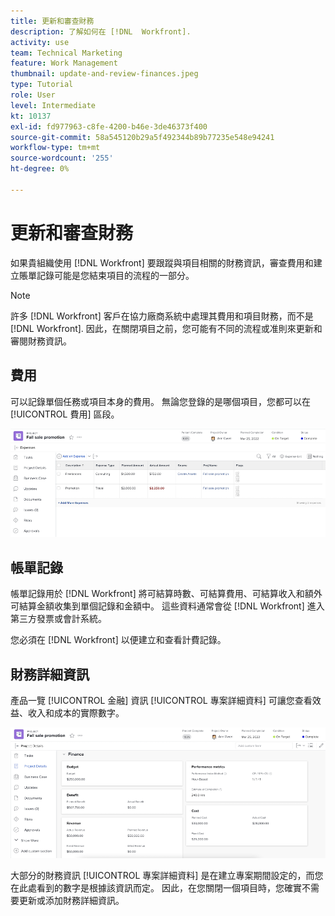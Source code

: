 ```yaml
---
title: 更新和審查財務
description: 了解如何在 [!DNL  Workfront].
activity: use
team: Technical Marketing
feature: Work Management
thumbnail: update-and-review-finances.jpeg
type: Tutorial
role: User
level: Intermediate
kt: 10137
exl-id: fd977963-c8fe-4200-b46e-3de46373f400
source-git-commit: 58a545120b29a5f492344b89b77235e548e94241
workflow-type: tm+mt
source-wordcount: '255'
ht-degree: 0%

---
```


# 更新和審查財務

如果貴組織使用 [!DNL Workfront] 要跟蹤與項目相關的財務資訊，審查費用和建立賬單記錄可能是您結束項目的流程的一部分。

>[!NOTE]
>
>許多 [!DNL Workfront] 客戶在協力廠商系統中處理其費用和項目財務，而不是 [!DNL Workfront]. 因此，在關閉項目之前，您可能有不同的流程或准則來更新和審閱財務資訊。


## 費用

可以記錄單個任務或項目本身的費用。 無論您登錄的是哪個項目，您都可以在 [!UICONTROL 費用] 區段。

![[!UICONTROL 費用] 項目部分](assets/expense-section.png)

## 帳單記錄

帳單記錄用於 [!DNL Workfront] 將可結算時數、可結算費用、可結算收入和額外可結算金額收集到單個記錄和金額中。 這些資料通常會從 [!DNL Workfront] 進入第三方發票或會計系統。

您必須在 [!DNL Workfront] 以便建立和查看計費記錄。

## 財務詳細資訊

產品一覽 [!UICONTROL 金融] 資訊 [!UICONTROL 專案詳細資料] 可讓您查看效益、收入和成本的實際數字。

![財務部分 [!UICONTROL 專案詳細資料] 項目窗口](assets/finance-section-project-details.png)

大部分的財務資訊 [!UICONTROL 專案詳細資料] 是在建立專案期間設定的，而您在此處看到的數字是根據該資訊而定。 因此，在您關閉一個項目時，您確實不需要更新或添加財務詳細資訊。

<!---
learn more urls
Create billing records
Manage project expenses
Project finances
--->
